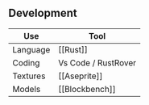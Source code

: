 ## Development 

| Use          | Tool                |
| ------------ | ------------------- |
| Language     | [[Rust]]            |
| Coding       | Vs Code / RustRover |
| Textures     | [[Aseprite]]        |
| Models       | [[Blockbench]]      |

